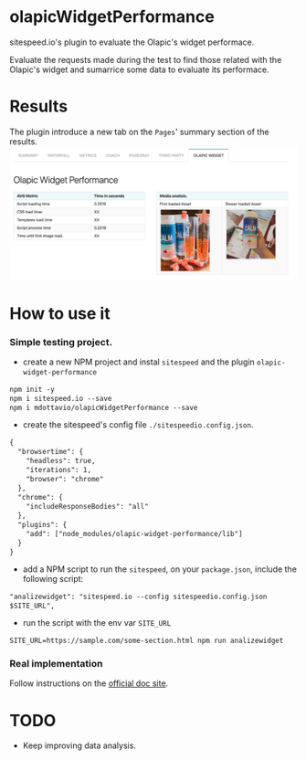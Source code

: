 # olapicWidgetPerformance

sitespeed.io's plugin to evaluate the Olapic's widget performace.

Evaluate the requests made during the test to find those related with the Olapic's widget and sumarrice some data to evaluate its performace.

# Results
The plugin introduce a new tab on the `Pages`' summary section of the results.
![](sample.png)


# How to use it

### Simple testing project.

* create a new NPM project and instal `sitespeed` and the plugin `olapic-widget-performance`

```
npm init -y
npm i sitespeed.io --save
npm i mdottavio/olapicWidgetPerformance --save
```

* create the sitespeed's config file `./sitespeedio.config.json`.
```
{
  "browsertime": {
    "headless": true,
    "iterations": 1,
    "browser": "chrome"
  },
  "chrome": {
    "includeResponseBodies": "all"
  },
  "plugins": {
    "add": ["node_modules/olapic-widget-performance/lib"]
  }
}
```

* add a NPM script to run the `sitespeed`, on your `package.json`, include the following script:

```
"analizewidget": "sitespeed.io --config sitespeedio.config.json $SITE_URL",
```

* run the script with the env var `SITE_URL`

```
SITE_URL=https://sample.com/some-section.html npm run analizewidget
```

### Real implementation
Follow instructions on the [official doc site](https://www.sitespeed.io/documentation/sitespeed.io/plugins/#add-a-plugin).

# TODO

* Keep improving data analysis.
